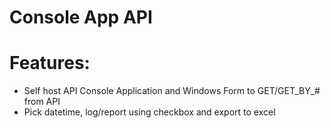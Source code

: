 # Console App API
# Features:
- Self host API Console Application and Windows Form to GET/GET_BY_# from API
- Pick datetime, log/report using checkbox and export to excel

